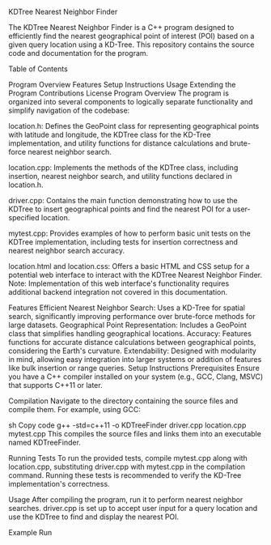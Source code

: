 KDTree Nearest Neighbor Finder

The KDTree Nearest Neighbor Finder is a C++ program designed to efficiently find the nearest geographical point of interest (POI) based on a given query location using a KD-Tree. This repository contains the source code and documentation for the program.

Table of Contents

Program Overview
Features
Setup Instructions
Usage
Extending the Program
Contributions
License
Program Overview
The program is organized into several components to logically separate functionality and simplify navigation of the codebase:

location.h: Defines the GeoPoint class for representing geographical points with latitude and longitude, the KDTree class for the KD-Tree implementation, and utility functions for distance calculations and brute-force nearest neighbor search.

location.cpp: Implements the methods of the KDTree class, including insertion, nearest neighbor search, and utility functions declared in location.h.

driver.cpp: Contains the main function demonstrating how to use the KDTree to insert geographical points and find the nearest POI for a user-specified location.

mytest.cpp: Provides examples of how to perform basic unit tests on the KDTree implementation, including tests for insertion correctness and nearest neighbor search accuracy.

location.html and location.css: Offers a basic HTML and CSS setup for a potential web interface to interact with the KDTree Nearest Neighbor Finder. Note: Implementation of this web interface's functionality requires additional backend integration not covered in this documentation.

Features
Efficient Nearest Neighbor Search: Uses a KD-Tree for spatial search, significantly improving performance over brute-force methods for large datasets.
Geographical Point Representation: Includes a GeoPoint class that simplifies handling geographical locations.
Accuracy: Features functions for accurate distance calculations between geographical points, considering the Earth's curvature.
Extendability: Designed with modularity in mind, allowing easy integration into larger systems or addition of features like bulk insertion or range queries.
Setup Instructions
Prerequisites
Ensure you have a C++ compiler installed on your system (e.g., GCC, Clang, MSVC) that supports C++11 or later.

Compilation
Navigate to the directory containing the source files and compile them. For example, using GCC:

sh
Copy code
g++ -std=c++11 -o KDTreeFinder driver.cpp location.cpp mytest.cpp
This compiles the source files and links them into an executable named KDTreeFinder.

Running Tests
To run the provided tests, compile mytest.cpp along with location.cpp, substituting driver.cpp with mytest.cpp in the compilation command. Running these tests is recommended to verify the KD-Tree implementation's correctness.

Usage
After compiling the program, run it to perform nearest neighbor searches. driver.cpp is set up to accept user input for a query location and use the KDTree to find and display the nearest POI.

Example Run
